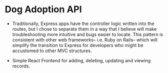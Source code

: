 # Dog Adoption API

- Traditionally, Express apps have the controller logic written into the routes, but I chose to separate them in a way that I believe will make troubleshooting more intuitive and bugs easier to locate. This pattern is consistent with other web frameworks– i.e. Ruby on Rails– which will simplify the transition to Express for developers who might be accustomed to other MVC structures.

- Simple React Frontend for adding, deleting, updating and viewing records.